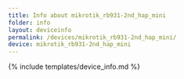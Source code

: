 ```yaml
---
title: Info about mikrotik_rb931-2nd_hap_mini
folder: info
layout: deviceinfo
permalink: /devices/mikrotik_rb931-2nd_hap_mini/
device: mikrotik_rb931-2nd_hap_mini
---
```

{% include templates/device_info.md %}
